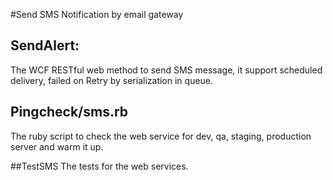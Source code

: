 #Send SMS Notification by email gateway

## SendAlert: 
The WCF RESTful web method to send SMS message, it support scheduled delivery, failed on Retry by serialization in queue.

## Pingcheck/sms.rb 
The ruby script to check the web service for dev, qa, staging, production server and warm it up.

##TestSMS 
The tests for the web services.
